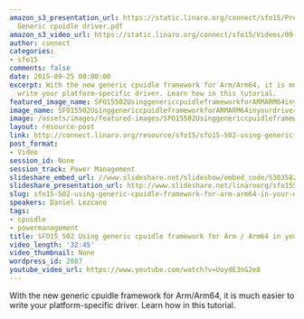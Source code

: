 ```yaml
---
amazon_s3_presentation_url: https://static.linaro.org/connect/sfo15/Presentations/09-25-Friday/SFO15-502-
  Generic cpuidle driver.pdf
amazon_s3_video_url: https://static.linaro.org/connect/sfo15/Videos/09-25-Friday/SFO15-502%20Using%20generic%20cpuidle%20framework%20for%20ARM%20%20ARM64%20in%20your%20driver.mp4
author: connect
categories:
- sfo15
comments: false
date: 2015-09-25 00:00:00
excerpt: With the new generic cpuidle framework for Arm/Arm64, it is much easier to
  write your platform-specific driver. Learn how in this tutorial.
featured_image_name: SFO15502UsinggenericcpuidleframeworkforARMARM64inyourdriver.jpg
image_name: SFO15502UsinggenericcpuidleframeworkforARMARM64inyourdriver.jpg
image: /assets/images/featured-images/SFO15502UsinggenericcpuidleframeworkforARMARM64inyourdriver.jpg
layout: resource-post
link: http://connect.linaro.org/resource/sfo15/sfo15-502-using-generic-cpuidle-framework-for-arm-arm64-in-your-driver/
post_format:
- Video
session_id: None
session_track: Power Management
slideshare_embed_url: //www.slideshare.net/slideshow/embed_code/53035823
slideshare_presentation_url: http://www.slideshare.net/linaroorg/sfo15502-using-generic-cpuidle-framework-for-armarm64-in-your-driver
slug: sfo15-502-using-generic-cpuidle-framework-for-arm-arm64-in-your-driver
speakers: Daniel Lezcano
tags:
- cpuidle
- powermanagement
title: SFO15 502 Using generic cpuidle framework for Arm / Arm64 in your driver
video_length: '32:45'
video_thumbnail: None
wordpress_id: 2887
youtube_video_url: https://www.youtube.com/watch?v=UoydE3nG2e8
---
```


With the new generic cpuidle framework for Arm/Arm64, it is much easier to write your platform-specific driver. Learn how in this tutorial.